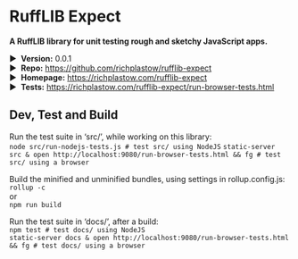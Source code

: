 # RuffLIB Expect

__A RuffLIB library for unit testing rough and sketchy JavaScript apps.__

▶&nbsp; __Version:__ 0.0.1  
▶&nbsp; __Repo:__ <https://github.com/richplastow/rufflib-expect>  
▶&nbsp; __Homepage:__ <https://richplastow.com/rufflib-expect>  
▶&nbsp; __Tests:__ <https://richplastow.com/rufflib-expect/run-browser-tests.html>  


## Dev, Test and Build

Run the test suite in ‘src/’, while working on this library:  
`node src/run-nodejs-tests.js # test src/ using NodeJS`
`static-server src & open http://localhost:9080/run-browser-tests.html && fg # test src/ using a browser`  

Build the minified and unminified bundles, using settings in rollup.config.js:  
`rollup -c`  
or  
`npm run build`

Run the test suite in ‘docs/’, after a build:  
`npm test # test docs/ using NodeJS`  
`static-server docs & open http://localhost:9080/run-browser-tests.html && fg # test docs/ using a browser`  

